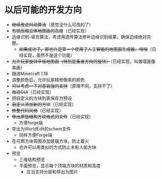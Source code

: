 # 以后可能的开发方向

- ~~继续改进抖动算法~~（感觉没什么可改的了）
- ~~有损压缩立体地图画的高度~~（已经实现）
- 边缘识别-填充算法，考虑用遗传算法修补边缘识别结果，确保边缘绝对完整。
  - ~~如果成功了，那也许是第一个使用了人工智能的地图画生成器，哈哈~~（已经实现，虽然不是这个功能）
- ~~允许玩家旋转平板地图画（特别是垂直方向的旋转）~~（已经实现，叫做墙面像素画）
- 跟进Minecraft 1.18
- 调整颜色后，允许玩家精修像素的颜色
- ~~可以考虑一下对基岩版的支持~~（原理不同，支持不了）
- ~~改进GUI~~（已经实现）
- 把自定义的方块列表保存为预设
- ~~自定义添加新的方块~~（已经实现）
- ~~修整代码风格~~（已经实现）
- ~~导出原版结构方块格式的文件~~（已经实现）
  - 方便forge端
- 导出为WorldEdit的schem文件
  - 同样方便Forge端
- 在可燃方块周围添加玻璃方块，防止着火
  - 也许可以用类似的方式防止末影人偷方块
- 预览
  - 三维结构预览
  - 平面预览，显示每个顶端方块的材质和高度
    - 应当支持分层和导出为图片